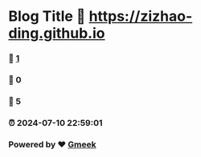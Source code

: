 # Blog Title :link: https://zizhao-ding.github.io 
### :page_facing_up: [1](https://zizhao-ding.github.io/tag.html) 
### :speech_balloon: 0 
### :hibiscus: 5 
### :alarm_clock: 2024-07-10 22:59:01 
### Powered by :heart: [Gmeek](https://github.com/Meekdai/Gmeek)
